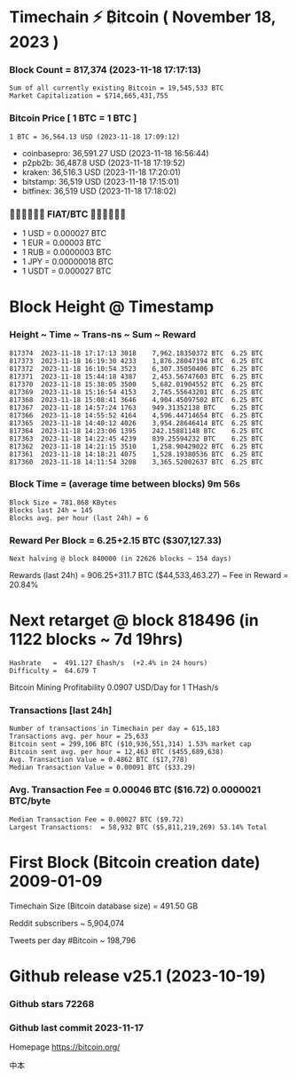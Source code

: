 # Timechain ⚡ ₿itcoin ( November 18, 2023 ) 
### Block Count = 817,374 (2023-11-18 17:17:13)
    Sum of all currently existing Bitcoin = 19,545,533 BTC
    Market Capitalization = $714,665,431,755
### Bitcoin Price [ 1 BTC = 1 BTC ]
	1 BTC = 36,564.13 USD (2023-11-18 17:09:12)
- coinbasepro: 36,591.27 USD (2023-11-18 16:56:44)
- p2pb2b: 36,487.8 USD (2023-11-18 17:19:52)
- kraken: 36,516.3 USD (2023-11-18 17:20:01)
- bitstamp: 36,519 USD (2023-11-18 17:15:01)
- bitfinex: 36,519 USD (2023-11-18 17:18:02)
### 💱💶💵💷💴💱 FIAT/BTC 💱💴💷💵💶💱
- 1 USD = 0.000027 BTC
- 1 EUR = 0.00003 BTC
- 1 RUB = 0.0000003 BTC
- 1 JPY = 0.00000018 BTC
- 1 USDT = 0.000027 BTC
# Block Height @ Timestamp
### Height ~ Time ~ Trans-ns ~ Sum ~ Reward
    817374	2023-11-18 17:17:13	3018	7,962.18350372 BTC	6.25 BTC
    817373	2023-11-18 16:19:30	4233	1,876.28047194 BTC	6.25 BTC
    817372	2023-11-18 16:10:54	3523	6,307.35050406 BTC	6.25 BTC
    817371	2023-11-18 15:44:18	4387	2,453.56747603 BTC	6.25 BTC
    817370	2023-11-18 15:38:05	3500	5,682.01904552 BTC	6.25 BTC
    817369	2023-11-18 15:16:54	4153	2,745.55643201 BTC	6.25 BTC
    817368	2023-11-18 15:08:41	3646	4,904.45097502 BTC	6.25 BTC
    817367	2023-11-18 14:57:24	1763	949.31352138 BTC	6.25 BTC
    817366	2023-11-18 14:55:52	4164	4,596.44714654 BTC	6.25 BTC
    817365	2023-11-18 14:40:12	4026	3,954.28646414 BTC	6.25 BTC
    817364	2023-11-18 14:23:06	1395	242.15881148 BTC	6.25 BTC
    817363	2023-11-18 14:22:45	4239	839.25594232 BTC	6.25 BTC
    817362	2023-11-18 14:21:15	3510	1,258.90429022 BTC	6.25 BTC
    817361	2023-11-18 14:18:21	4075	1,528.19380536 BTC	6.25 BTC
    817360	2023-11-18 14:11:54	3208	3,365.52002637 BTC	6.25 BTC
### Block Time = (average time between blocks)	9m 56s
    Block Size = 781.868 KBytes
    Blocks last 24h = 145
    Blocks avg. per hour (last 24h) = 6
### Reward Per Block = 6.25+2.15 BTC ($307,127.33) 
    Next halving @ block 840000 (in 22626 blocks ~ 154 days)
Rewards (last 24h) = 906.25+311.7 BTC ($44,533,463.27) ~ Fee in Reward = 20.84%
# Next retarget @ block 818496 (in 1122 blocks ~ 7d 19hrs)
    Hashrate   =  491.127 Ehash/s  (+2.4% in 24 hours)
    Difficulty =  64.679 T
Bitcoin Mining Profitability	0.0907 USD/Day for 1 THash/s
### Transactions [last 24h]
    Number of transactions in Timechain per day = 615,183
    Transactions avg. per hour = 25,633
    Bitcoin sent = 299,106 BTC ($10,936,551,314) 1.53% market cap
    Bitcoin sent avg. per hour = 12,463 BTC ($455,689,638)
    Avg. Transaction Value = 0.4862 BTC ($17,778)
    Median Transaction Value = 0.00091 BTC ($33.29)
### Avg. Transaction Fee = 0.00046 BTC ($16.72) 0.0000021 BTC/byte
    Median Transaction Fee = 0.00027 BTC ($9.72) 
    Largest Transactions:  = 58,932 BTC ($5,811,219,269) 53.14% Total
# First Block (Bitcoin creation date)	2009-01-09
Timechain Size (Bitcoin database size) = 491.50 GB

Reddit subscribers	~ 5,904,074

Tweets per day #Bitcoin	~ 198,796

# Github release	v25.1 (2023-10-19)
### Github stars	72268
### Github last commit	2023-11-17

Homepage	https://bitcoin.org/

中本
